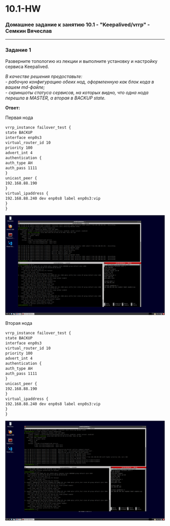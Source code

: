 # 10.1-HW
### Домашнее задание к занятию 10.1 - "Keepalived/vrrp" - Семкин Вячеслав
***
### Задание 1
Разверните топологию из лекции и выполните установку и настройку сервиса Keepalived. 

*В качестве решения предоставьте:*   
*- рабочую конфигурацию обеих нод, оформленную как блок кода в вашем md-файле;*   
*- скриншоты статуса сервисов, на которых видно, что одна нода перешла в MASTER, а вторая в BACKUP state.*   

**Ответ:**

Первая нода

```
vrrp_instance failover_test {
state BACKUP
interface enp0s3
virtual_router_id 10
priority 100
advert_int 4
authentication {
auth_type AH
auth_pass 1111
}
unicast_peer {
192.168.88.190
}
virtual_ipaddress {
192.168.88.240 dev enp0s8 label enp0s3:vip
}
}
```

![1-1](https://github.com/SemkinVA/10.1-HW/blob/main/1-1.png)

Вторая нода

```
vrrp_instance failover_test {
state BACKUP
interface enp0s3
virtual_router_id 10
priority 100
advert_int 4
authentication {
auth_type AH
auth_pass 1111
}
unicast_peer {
192.168.88.190
}
virtual_ipaddress {
192.168.88.240 dev enp0s8 label enp0s3:vip
}
}
```

![1-2](https://github.com/SemkinVA/10.1-HW/blob/main/1-2.png)
